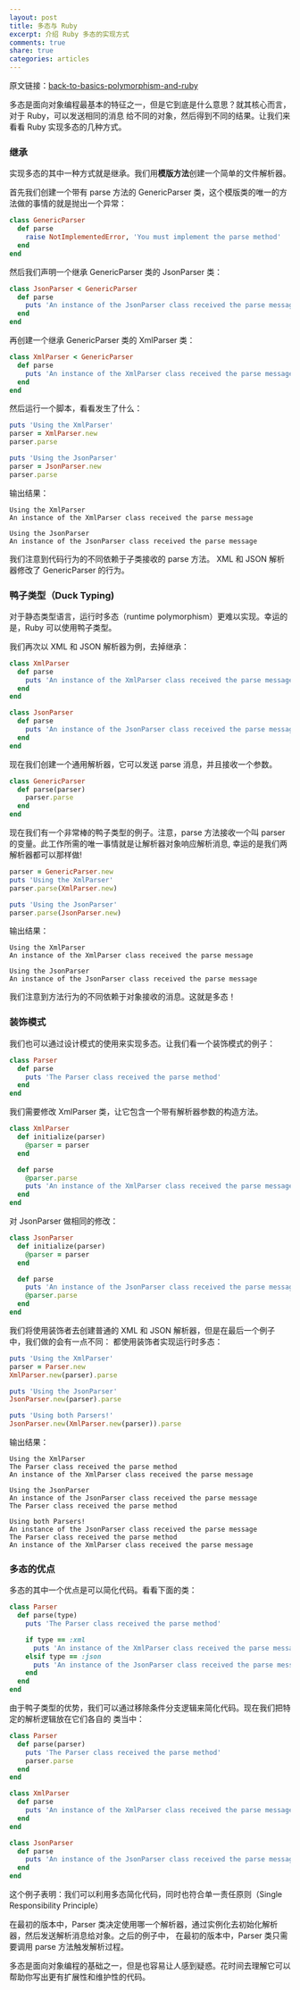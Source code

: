 ```yaml
---
layout: post
title: 多态与 Ruby
excerpt: 介绍 Ruby 多态的实现方式
comments: true
share: true
categories: articles
---
```


原文链接：[back-to-basics-polymorphism-and-ruby](https://robots.thoughtbot.com/back-to-basics-polymorphism-and-ruby)

多态是面向对象编程最基本的特征之一，但是它到底是什么意思？就其核心而言，对于 Ruby，可以发送相同的消息
给不同的对象，然后得到不同的结果。让我们来看看 Ruby 实现多态的几种方式。

### 继承

实现多态的其中一种方式就是继承。我们用**模版方法**创建一个简单的文件解析器。

首先我们创建一个带有 parse 方法的 GenericParser 类，这个模版类的唯一的方法做的事情的就是抛出一个异常：

```ruby
class GenericParser
  def parse
    raise NotImplementedError, 'You must implement the parse method'
  end
end
```

然后我们声明一个继承 GenericParser 类的 JsonParser 类：

```ruby
class JsonParser < GenericParser
  def parse
    puts 'An instance of the JsonParser class received the parse message'
  end
end
```

再创建一个继承 GenericParser 类的 XmlParser 类：

```ruby
class XmlParser < GenericParser
  def parse
    puts 'An instance of the XmlParser class received the parse message'
  end
end
```

然后运行一个脚本，看看发生了什么：

```ruby
puts 'Using the XmlParser'
parser = XmlParser.new
parser.parse

puts 'Using the JsonParser'
parser = JsonParser.new
parser.parse
```

输出结果：

```text
Using the XmlParser
An instance of the XmlParser class received the parse message

Using the JsonParser
An instance of the JsonParser class received the parse message
```

我们注意到代码行为的不同依赖于子类接收的 parse 方法。 XML 和 JSON 解析器修改了 GenericParser 的行为。

### 鸭子类型（Duck Typing)

对于静态类型语言，运行时多态（runtime polymorphism）更难以实现。幸运的是，Ruby 可以使用鸭子类型。

我们再次以 XML 和 JSON 解析器为例，去掉继承：

```ruby
class XmlParser
  def parse
    puts 'An instance of the XmlParser class received the parse message'
  end
end

class JsonParser
  def parse
    puts 'An instance of the JsonParser class received the parse message'
  end
end
```

现在我们创建一个通用解析器，它可以发送 parse 消息，并且接收一个参数。

```ruby
class GenericParser
  def parse(parser)
    parser.parse
  end
end
```

现在我们有一个非常棒的鸭子类型的例子。注意，parse 方法接收一个叫 parser 的变量。此工作所需的唯一事情就是让解析器对象响应解析消息,
幸运的是我们两解析器都可以那样做!

```ruby
parser = GenericParser.new
puts 'Using the XmlParser'
parser.parse(XmlParser.new)

puts 'Using the JsonParser'
parser.parse(JsonParser.new)
```

输出结果：

```text
Using the XmlParser
An instance of the XmlParser class received the parse message

Using the JsonParser
An instance of the JsonParser class received the parse message
```

我们注意到方法行为的不同依赖于对象接收的消息。这就是多态！

### 装饰模式

我们也可以通过设计模式的使用来实现多态。让我们看一个装饰模式的例子：

```ruby
class Parser
  def parse
    puts 'The Parser class received the parse method'
  end
end
```

我们需要修改 XmlParser 类，让它包含一个带有解析器参数的构造方法。

```ruby
class XmlParser
  def initialize(parser)
    @parser = parser
  end

  def parse
    @parser.parse
    puts 'An instance of the XmlParser class received the parse message'
  end
end
```

对 JsonParser 做相同的修改：

```ruby
class JsonParser
  def initialize(parser)
    @parser = parser
  end

  def parse
    puts 'An instance of the JsonParser class received the parse message'
    @parser.parse
  end
end
```

我们将使用装饰者去创建普通的 XML 和 JSON 解析器，但是在最后一个例子中，我们做的会有一点不同：
都使用装饰者实现运行时多态：

```ruby
puts 'Using the XmlParser'
parser = Parser.new
XmlParser.new(parser).parse

puts 'Using the JsonParser'
JsonParser.new(parser).parse

puts 'Using both Parsers!'
JsonParser.new(XmlParser.new(parser)).parse
```

输出结果：

```text
Using the XmlParser
The Parser class received the parse method
An instance of the XmlParser class received the parse message

Using the JsonParser
An instance of the JsonParser class received the parse message
The Parser class received the parse method

Using both Parsers!
An instance of the JsonParser class received the parse message
The Parser class received the parse method
An instance of the XmlParser class received the parse message
```

### 多态的优点

多态的其中一个优点是可以简化代码。看看下面的类：

```ruby
class Parser
  def parse(type)
    puts 'The Parser class received the parse method'

    if type == :xml
      puts 'An instance of the XmlParser class received the parse message'
    elsif type == :json
      puts 'An instance of the JsonParser class received the parse message'
    end
  end
end
```

由于鸭子类型的优势，我们可以通过移除条件分支逻辑来简化代码。现在我们把特定的解析逻辑放在它们各自的
类当中：

```ruby
class Parser
  def parse(parser)
    puts 'The Parser class received the parse method'
    parser.parse
  end
end

class XmlParser
  def parse
    puts 'An instance of the XmlParser class received the parse message'
  end
end

class JsonParser
  def parse
    puts 'An instance of the JsonParser class received the parse message'
  end
end
```

这个例子表明：我们可以利用多态简化代码，同时也符合单一责任原则（Single Responsibility Principle）

在最初的版本中，Parser 类决定使用哪一个解析器，通过实例化去初始化解析器，然后发送解析消息给对象。之后的例子中，
在最初的版本中，Parser 类只需要调用 parse 方法触发解析过程。

多态是面向对象编程的基础之一，但是也容易让人感到疑惑。花时间去理解它可以帮助你写出更有扩展性和维护性的代码。
